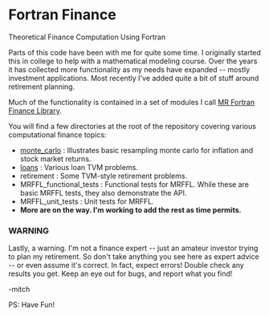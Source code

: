 # Fortran Finance

Theoretical Finance Computation Using Fortran

Parts of this code have been with me for quite some time.  I
originally started this in college to help with a mathematical
modeling course.  Over the years it has collected more functionality
as my needs have expanded -- mostly investment applications.  Most
recently I've added quite a bit of stuff around retirement planning.

Much of the functionality is contained in a set of modules I call [MR Fortran Finance Library](https://richmit.github.io/FortranFinance/MRFFL/index.html).

You will find a few directories at the root of the repository covering
various computational finance topics:

  - [monte_carlo](https://richmit.github.io/FortranFinance/monte_carlo/index.html) : Illustrates basic resampling monte carlo for inflation and stock market returns.
  - [loans](https://richmit.github.io/FortranFinance/loans/index.html) : Various loan TVM problems.
  - retirement : Some TVM-style retirement problems.
  - MRFFL_functional_tests : Functional tests for MRFFL.  While these are basic MRFFL tests, they also demonstrate the API.
  - MRFFL_unit_tests : Unit tests for MRFFL.  
  - **More are on the way. I'm working to add the rest as time permits.**

### WARNING

Lastly, a warning.  I'm not a finance expert -- just an amateur
investor trying to plan my retirement.  So don't take anything you see
here as expert advice -- or even assume it's correct.  In fact, expect
errors!  Double check any results you get.  Keep an eye out for bugs,
and report what you find!

-mitch

PS: Have Fun!
